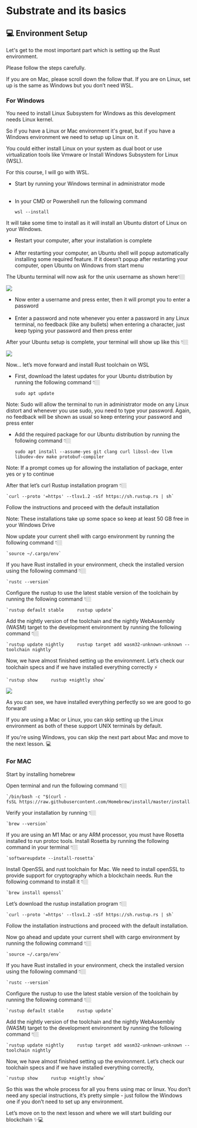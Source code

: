 Substrate and its basics
========================

💻 Environment Setup
--------------------

Let's get to the most important part which is setting up the Rust environment.

Please follow the steps carefully. 

If you are on Mac, please scroll down the follow that. If you are on Linux, set up is the same as Windows but you don’t need WSL. 

### For Windows

You need to install Linux Subsystem for Windows as this development needs Linux kernel. 

So if you have a Linux or Mac environment it's great, but if you have a Windows environment we need to setup up Linux on it. 

You could either install Linux on your system as dual boot or use virtualization tools like Vmware or Install Windows Subsystem for Linux (WSL).

For this course, I will go with WSL.

*   Start by running your Windows terminal in administrator mode  
     
*   In your CMD or Powershell run the following command

    `wsl --install`

It will take some time to install as it will install an Ubuntu distort of Linux on your Windows.

*   Restart your computer, after your installation is complete  
     
*   After restarting your computer, an Ubuntu shell will popup automatically installing some required feature. If it doesn’t popup after restarting your computer, open Ubuntu on Windows from start menu

The Ubuntu terminal will now ask for the unix username as shown here👇🏼

![](https://lh4.googleusercontent.com/m-O7y15I0HYCvPzMLVds0fzZXSged__8OxxySP33wQKq2JZZi1IVLo-p_9ckIUfuScwJbC50F9RgPpeGqARRhsMS93tmFMxpiJiREYmmKuh_Gi7aBHWmzdT-FA76Xpg3LgWqOSFmV4ofOWi_8sqi3fMw4TKoQsdyHAmK5TUychc5zJezgVkSOU-a37sXeA)

*   Now enter a username and press enter, then it will prompt you to enter a password  
     
*   Enter a password and note whenever you enter a password in any Linux terminal, no feedback (like any bullets) when entering a character, just keep typing your password and then press enter

After your Ubuntu setup is complete, your terminal will show up like this 👇🏼

![](https://lh5.googleusercontent.com/WPEdNI5c6cClHK_gzv0604nHilvV_72G0ClmXE8c8EJ9mPArGMEOu45RGWRb5Jr1AGYRtmcZrAuMDXaK9Y0Dq5UzTJLfEqH4LMyRI98Th9NXLDqb53E2aVcAzUnlIw_ncwtgffZUR6mwVc_Xkxja9iJgoRxDr5HyGuzlo54-tcKm07iBTtdmeT4eOfLqvQ)

Now… let’s move forward and install Rust toolchain on WSL

*   First, download the latest updates for your Ubuntu distribution by running the following command 👇🏼

    `sudo apt update`

Note: Sudo will allow the terminal to run in administrator mode on any Linux distort and whenever you use sudo, you need to type your password. Again, no feedback will be shown as usual so keep entering your password and press enter

*   Add the required package for our Ubuntu distribution by running the following command 👇🏼

    `sudo apt install --assume-yes git clang curl libssl-dev llvm libudev-dev make protobuf-compiler`

Note: If a prompt comes up for allowing the installation of package, enter yes or y to continue

After that let’s curl Rustup installation program 👇🏼

    `curl --proto '=https' --tlsv1.2 -sSf https://sh.rustup.rs | sh`

Follow the instructions and proceed with the default installation

Note: These installations take up some space so keep at least 50 GB free in your Windows Drive

Now update your current shell with cargo environment by running the following command 👇🏼

    `source ~/.cargo/env`

If you have Rust installed in your environment, check the installed version using the following command 👇🏼

    `rustc --version`

Configure the rustup to use the latest stable version of the toolchain by running the following command 👇🏼

    `rustup default stable     rustup update`

Add the nightly version of the toolchain and the nightly WebAssembly (WASM) target to the development environment by running the following command 👇🏼

    `rustup update nightly     rustup target add wasm32-unknown-unknown --toolchain nightly`

Now, we have almost finished setting up the environment. Let’s check our toolchain specs and if we have installed everything correctly ⚡️

    `rustup show     rustup +nightly show`

![](https://lh5.googleusercontent.com/SY6tV50R5nMuMejeUQiTFCx3Uim4DZJBtdGCb85KSRRBaxsqOBX1efbMtNOCkb9TWOqVKPQrfq3upEO7q1TYKvwbYI4AK75hHD-7jmidFJfpLTFM0vsXsrXZR8rV89P4GySt9QT-gXh0ESM_g2JK3b2Ylkmj6OBBrDHbVLdcWanizxBkmiKDFCi4S_CPAQ)

As you can see, we have installed everything perfectly so we are good to go forward!

If you are using a Mac or Linux, you can skip setting up the Linux environment as both of these support UNIX terminals by default. 

If you're using Windows, you can skip the next part about Mac and move to the next lesson. 💻

### For MAC

Start by installing homebrew

Open terminal and run the following command 👇🏼

    `/bin/bash -c "$(curl -fsSL https://raw.githubusercontent.com/Homebrew/install/master/install.sh)"`

Verify your installation by running 👇🏼

    `brew --version`

If you are using an M1 Mac or any ARM processor, you must have Rosetta installed to run protoc tools. Install Rosetta by running the following command in your terminal 👇🏼

    `softwareupdate --install-rosetta`

Install OpenSSL and rust toolchain for Mac. We need to install openSSL to provide support for cryptography which a blockchain needs. Run the following command to install it 👇🏼

    `brew install openssl`

Let’s download the rustup installation program 👇🏼

    `curl --proto '=https' --tlsv1.2 -sSf https://sh.rustup.rs | sh`

Follow the installation instructions and proceed with the default installation. 

Now go ahead and update your current shell with cargo environment by running the following command 👇🏼

    `source ~/.cargo/env`

If you have Rust installed in your environment, check the installed version using the following command 👇🏼

    `rustc --version`

Configure the rustup to use the latest stable version of the toolchain by running the following command 👇🏼

    `rustup default stable     rustup update`

Add the nightly version of the toolchain and the nightly WebAssembly (WASM) target to the development environment by running the following command 👇🏼

    `rustup update nightly     rustup target add wasm32-unknown-unknown --toolchain nightly`

Now, we have almost finished setting up the environment. Let’s check our toolchain specs and if we have installed everything correctly,

    `rustup show     rustup +nightly show`

So this was the whole process for all you frens using mac or linux. You don’t need any special instructions, it’s pretty simple - just follow the Windows one if you don’t need to set up any environment.

Let’s move on to the next lesson and where we will start building our blockchain ✨💻
